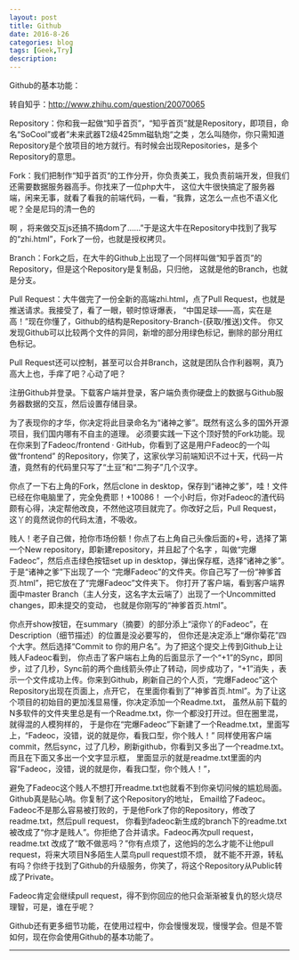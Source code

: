 ```yaml
---
layout: post
title: Github
date: 2016-8-26
categories: blog
tags: [Geek,Try]
description: 
---
```

Github的基本功能：



转自知乎：http://www.zhihu.com/question/20070065


Repository：你和我一起做“知乎首页”，“知乎首页”就是Repository，即项目，命名“SoCool”或者”未来武器T2级425mm磁轨炮“之类
，怎么叫随你，你只需知道Repository是个放项目的地方就行。有时候会出现Repositories，是多个Repository的意思。

Fork：我们把制作“知乎首页“的工作分开，你负责美工，我负责前端开发，但我们还需要数据服务器高手。你找来了一位php大牛，
这位大牛很快搞定了服务器端，闲来无事，就看了看我的前端代码，一看，“我靠，这怎么一点也不语义化呢？全是尼玛的清一色的<div>啊
，将来做交互js还搞不搞dom了……”于是这大牛在Repository中找到了我写的“zhi.html”，Fork了一份，也就是授权拷贝。



Branch：Fork之后，在大牛的Github上出现了一个同样叫做“知乎首页”的Repository，但是这个Repository是复制品，只归他，
这就是他的Branch，也就是分支。

Pull Request：大牛做完了一份全新的高端zhi.html，点了Pull Request，也就是推送请求。我接受了，看了一眼，顿时惊讶爆表，
“中国足球——高，实在是高！”现在你懂了，Github的结构是Repository-Branch-(获取/推送)文件。
你又发现Github可以比较两个文件的异同，新增的部分用绿色标记，删除的部分用红色标记。

Pull Request还可以控制，甚至可以合并Branch，这就是团队合作利器啊，真乃高大上也，手痒了吧？心动了吧？


注册Github并登录。下载客户端并登录，客户端负责你硬盘上的数据与Github服务器数据的交互，然后设置存储目录。


为了表现你的才华，你决定将此目录命名为“诸神之爹”。既然有这么多的国外开源项目，我们国内哪有不自主的道理。
必须要实践一下这个顶好赞的Fork功能。现在你来到了Fadeoc/frontend · GitHub，你看到了这是用户Fadeoc的一个叫做“frontend”
的Repository，你笑了，这家伙学习前端知识不过十天，代码一片渣，竟然有的代码里只写了“土豆”和“二狗子”几个汉字。


你点了一下右上角的Fork，然后clone in desktop，保存到“诸神之爹”，哇！文件已经在你电脑里了，完全免费耶！+10086！
一个小时后，你对Fadeoc的渣代码颇有心得，决定帮他改良，不然他这项目就完了。你改好之后，Pull Request，
这丫的竟然说你的代码太渣，不吸收。

贱人！老子自己做，抢你市场份额！你点了右上角自己头像后面的+号，选择了第一个New repository，即新建repository，并且起了个名字
，叫做“完爆Fadeoc”，然后点击绿色按钮set up in desktop，弹出保存框，选择“诸神之爹”。于是“诸神之爹”下出现了一个
“完爆Fadeoc”的文件夹。你自己写了一份“神爹首页.html”，把它放在了“完爆Fadeoc”文件夹下。
你打开了客户端，看到客户端界面中master Branch（主人分支，这名字太云端了）出现了一个Uncommitted changes，即未提交的变动，
也就是你刚写的“神爹首页.html”。

你点开show按钮，在summary（摘要）的部分添上“滚你丫的Fadeoc”，在Description（细节描述）的位置是没必要写的，
但你还是决定添上“爆你菊花”四个大字。然后选择“Commit to 你的用户名”。为了把这个提交上传到Github上让贱人Fadeoc看到，
你点击了客户端右上角的后面显示了一个“+1”的Sync，即同步，过了几秒，Sync前的两个曲线箭头停止了转动，同步成功了，“+1”消失
，表示一个文件成功上传。你来到Github，刷新自己的个人页，“完爆Fadeoc”这个Repository出现在页面上，点开它，
在里面你看到了”神爹首页.html”。为了让这个项目的初始目的更加浅显易懂，你决定添加一个Readme.txt，
虽然从前下载的N多软件的文件夹里总是有一个Readme.txt，你一个都没打开过。但在圈里混，就得混的人模狗样的，
于是你在“完爆Fadeoc”下新建了一个Readme.txt，里面写上，“Fadeoc，没错，说的就是你，看我口型，你个贱人！”
同样使用客户端commit，然后sync，过了几秒，刷新github，你看到又多出了一个readme.txt。而且在下面又多出一个文字显示框，
里面显示的就是readme.txt里面的内容“Fadeoc，没错，说的就是你，看我口型，你个贱人！”，

避免了Fadeoc这个贱人不想打开readme.txt也就看不到你亲切问候的尴尬局面。Github真是贴心呐。你复制了这个Repository的地址，
Email给了Fadeoc。Fadeoc不是那么容易被打败的，于是他Fork了你的Repository，修改了readme.txt，然后pull request，
你看到fadeoc新生成的branch下的readme.txt被改成了“你才是贱人”。你拒绝了合并请求。Fadeoc再次pull request，readme.txt
改成了“敢不做恶吗？”你有点烦了，这他妈的怎么才能不让他pull request，将来大项目N多陌生人菜鸟pull request烦不烦，
就不能不开源，转私有吗？你终于找到了Github的升级服务，你笑了，将这个Repository从Public转成了Private。

Fadeoc肯定会继续pull request，得不到你回应的他只会渐渐被复仇的怒火烧尽理智，可是，谁在乎呢？

Github还有更多细节功能，在使用过程中，你会慢慢发现，慢慢学会。但是不管如何，现在你会使用Github的基本功能了。


---





